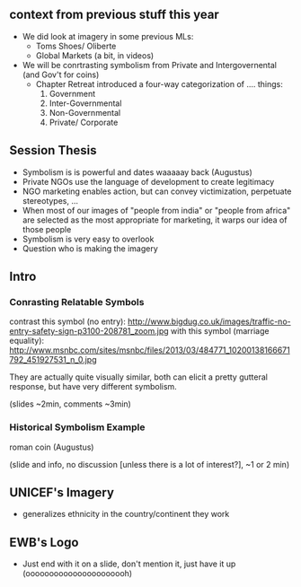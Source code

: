 

## context from previous stuff this year

 * We did look at imagery in some previous MLs:
    * Toms Shoes/ Oliberte
    * Global Markets (a bit, in videos)
 * We will be conrtrasting symbolism from Private and Intergovernental (and Gov't for coins)
    * Chapter Retreat introduced a four-way categorization of .... things:
        1) Government
        2) Inter-Governmental
        3) Non-Governmental
        4) Private/ Corporate



## Session Thesis

* Symbolism is is powerful and dates waaaaay back (Augustus)
* Private NGOs use the language of development to create legitimacy
* NGO marketing enables action, but can convey victimization, perpetuate stereotypes, ...
* When most of our images of "people from india" or "people from africa" are selected as the most appropriate for marketing, it warps our idea of those people
* Symbolism is very easy to overlook
* Question who is making the imagery

#### 



## Intro


### Conrasting Relatable Symbols

contrast this symbol (no entry): http://www.bigdug.co.uk/images/traffic-no-entry-safety-sign-p3100-208781_zoom.jpg
with this symbol (marriage equality): http://www.msnbc.com/sites/msnbc/files/2013/03/484771_10200138166671792_451927531_n_0.jpg

They are actually quite visually similar, both can elicit a pretty gutteral response, but have very different symbolism.

(slides ~2min, comments ~3min)


### Historical Symbolism Example

roman coin (Augustus)

(slide and info, no discussion [unless there is a lot of interest?], ~1 or 2 min)


## UNICEF's Imagery

* generalizes ethnicity in the country/continent they work



## EWB's Logo

* Just end with it on a slide, don't mention it, just have it up (oooooooooooooooooooooh)
